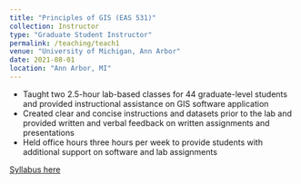 ```yaml
---
title: "Principles of GIS (EAS 531)"
collection: Instructor
type: "Graduate Student Instructor"
permalink: /teaching/teach1
venue: "University of Michigan, Ann Arbor"
date: 2021-08-01
location: "Ann Arbor, MI"
---
```


- Taught two 2.5-hour lab-based classes for 44 graduate-level students and provided instructional assistance on GIS software application
- Created clear and concise instructions and datasets prior to the lab and provided written and verbal feedback on written assignments and presentations 
- Held office hours three hours per week to provide students with additional support on software and lab assignments


[Syllabus here](https://drive.google.com/file/d/1ODX__unY05fqDQPnp3NGvugmhb4bz9Pa/view?usp=sharing)